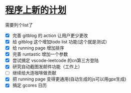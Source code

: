 # [程序上新的计划](https://github.com/yihong0618/gitblog/issues/180)

需要列个list了
- [x] 完善 gitblog 的 action 让用户更少更改
- [x] 给 gitblog 这个增加todo list 功能(这个就是测试）
- [x] 给 running page 增加排序
- [x] 完善 runtastic 增加一个参数
- [x] 尝试搞定 vscode-leetcode 的cn第三方登陆
- [x] 研究自动截图发邮件功能（工作上）
- [ ] 继续给大连咖啡做贡献
- [x] 把 running page 变得更通用(自动生成的js可以用gpx生成)
- [x] 搞定 gcores 日历